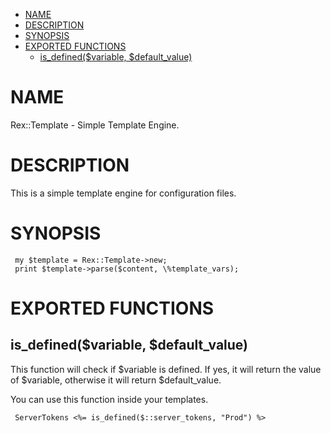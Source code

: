 -   [NAME](#NAME)
-   [DESCRIPTION](#DESCRIPTION)
-   [SYNOPSIS](#SYNOPSIS)
-   [EXPORTED FUNCTIONS](#EXPORTED-FUNCTIONS)
    -   [is\_defined($variable, $default\_value)](#is_defined-variable-default_value-)

# NAME

Rex::Template - Simple Template Engine.

# DESCRIPTION

This is a simple template engine for configuration files.

# SYNOPSIS

     my $template = Rex::Template->new;
     print $template->parse($content, \%template_vars);

# EXPORTED FUNCTIONS

## is\_defined($variable, $default\_value)

This function will check if $variable is defined. If yes, it will return the value of $variable, otherwise it will return $default\_value.

You can use this function inside your templates.

     ServerTokens <%= is_defined($::server_tokens, "Prod") %>
